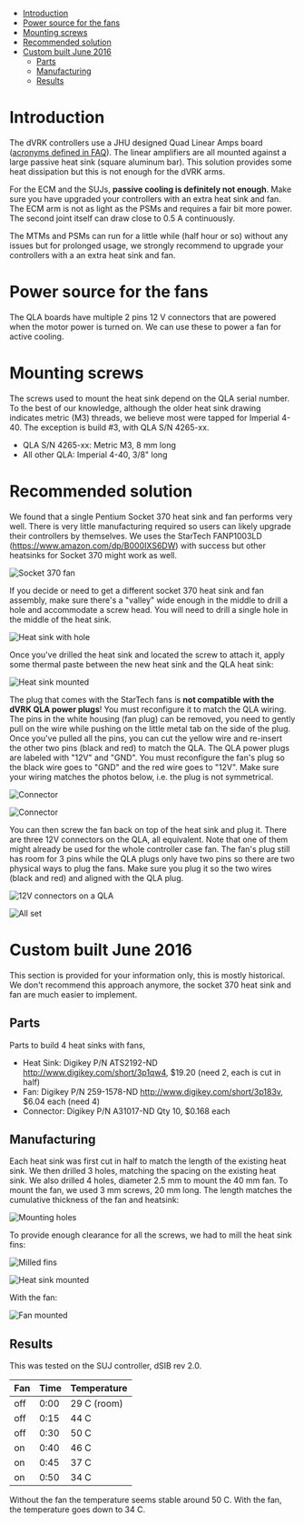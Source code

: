<!--ts-->
   * [Introduction](#introduction)
   * [Power source for the fans](#power-source-for-the-fans)
   * [Mounting screws](#mounting-screws)
   * [Recommended solution](#recommended-solution)
   * [Custom built June 2016](#custom-built-june-2016)
      * [Parts](#parts)
      * [Manufacturing](#manufacturing)
      * [Results](#results) 
<!-- Added by: anton, at:  -->
<!--te-->

# Introduction

The dVRK controllers use a JHU designed Quad Linear Amps board ([acronyms defined in FAQ](/jhu-dvrk/sawIntuitiveResearchKit/wiki/FAQ)).  The linear amplifiers are all mounted against a large passive heat sink (square aluminum bar).  This solution provides some heat dissipation but this is not enough for the dVRK arms.

For the ECM and the SUJs, **passive cooling is definitely not enough**.  Make sure you have upgraded your controllers with an extra heat sink and fan.  The ECM arm is not as light as the PSMs and requires a fair bit more power.  The second joint itself can draw close to 0.5 A continuously.

The MTMs and PSMs can run for a little while (half hour or so) without any issues but for prolonged usage, we strongly recommend to upgrade your controllers with a an extra heat sink and fan.

# Power source for the fans

The QLA boards have multiple 2 pins 12 V connectors that are powered when the motor power is turned on.  We can use these to power a fan for active cooling.

# Mounting screws

The screws used to mount the heat sink depend on the QLA serial number. To the best of our knowledge, although the older heat sink drawing indicates metric (M3) threads, we believe most were tapped for Imperial 4-40. The exception is build #3, with QLA S/N 4265-xx.
 * QLA S/N 4265-xx: Metric M3, 8 mm long
 * All other QLA: Imperial 4-40, 3/8" long

# Recommended solution

We found that a single Pentium Socket 370 heat sink and fan performs very well.  There is very little manufacturing required so users can likely upgrade their controllers by themselves.   We uses the StarTech FANP1003LD (https://www.amazon.com/dp/B000IXS6DW) with success but other heatsinks for Socket 370 might work as well.

![Socket 370 fan](/jhu-dvrk/sawIntuitiveResearchKit/wiki/assets/qla-heat-sink-socket-370/qla-heat-sink-fan.jpg)

If you decide or need to get a different socket 370 heat sink and fan assembly, make sure there's a "valley" wide enough in the middle to drill a hole and accommodate a screw head.  You will need to drill a single hole in the middle of the heat sink.

![Heat sink with hole](/jhu-dvrk/sawIntuitiveResearchKit/wiki/assets/qla-heat-sink-socket-370/qla-heat-sink-hole.jpg)

Once you've drilled the heat sink and located the screw to attach it, apply some thermal paste between the new heat sink and the QLA heat sink:

![Heat sink mounted](/jhu-dvrk/sawIntuitiveResearchKit/wiki/assets/qla-heat-sink-socket-370/qla-heat-sink-mounted.jpg)

The plug that comes with the StarTech fans is **not compatible with the dVRK QLA power plugs**!  You must reconfigure it to match the QLA wiring.  The pins in the white housing (fan plug) can be removed, you need to gently pull on the wire while pushing on the little metal tab on the side of the plug.  Once you've pulled all the pins, you can cut the yellow wire and re-insert the other two pins (black and red) to match the QLA.  The QLA power plugs are labeled with "12V" and "GND".  You must reconfigure the fan's plug so the black wire goes to "GND" and the red wire goes to "12V".  Make sure your wiring matches the photos below, i.e. the plug is not symmetrical.

![Connector](/jhu-dvrk/sawIntuitiveResearchKit/wiki/assets/qla-heat-sink-socket-370/qla-heat-sink-connector-a.jpg)

![Connector](/jhu-dvrk/sawIntuitiveResearchKit/wiki/assets/qla-heat-sink-socket-370/qla-heat-sink-connector-b.jpg)

You can then screw the fan back on top of the heat sink and plug it.  There are three 12V connectors on the QLA, all equivalent.  Note that one of them might already be used for the whole controller case fan.  The fan's plug still has room for 3 pins while the QLA plugs only have two pins so there are two physical ways to plug the fans.   Make sure you plug it so the two wires (black and red) and aligned with the QLA plug.

![12V connectors on a QLA](/jhu-dvrk/sawIntuitiveResearchKit/wiki/assets/qla-heat-sink-socket-370/qla-heat-sink-board-power.jpg)

![All set](/jhu-dvrk/sawIntuitiveResearchKit/wiki/assets/qla-heat-sink-socket-370/qla-heat-sink-mounted.jpg)

# Custom built June 2016 

This section is provided for your information only, this is mostly historical.  We don't recommend this approach anymore, the socket 370 heat sink and fan are much easier to implement.

## Parts

Parts to build 4 heat sinks with fans,
 * Heat Sink: Digikey P/N ATS2192-ND
   http://www.digikey.com/short/3p1qw4, $19.20 (need 2, each is cut in half)
 * Fan: Digikey P/N 259-1578-ND
   http://www.digikey.com/short/3p183v, $6.04 each (need 4)
 * Connector: Digikey P/N A31017-ND
   Qty 10, $0.168 each

## Manufacturing

Each heat sink was first cut in half to match the length of the existing heat sink.  We then drilled 3 holes, matching the spacing on the existing heat sink.  We also drilled 4 holes, diameter 2.5 mm to mount the 40 mm fan.  To mount the fan, we used 3 mm screws, 20 mm long.  The length matches the cumulative thickness of the fan and heatsink:

![Mounting holes](/jhu-dvrk/sawIntuitiveResearchKit/wiki/assets/qla-heat-sink-2006/qla-heat-sink-01.jpg)

To provide enough clearance for all the screws, we had to mill the heat sink fins:

![Milled fins](/jhu-dvrk/sawIntuitiveResearchKit/wiki/assets/qla-heat-sink-2006/qla-heat-sink-02.jpg)

![Heat sink mounted](/jhu-dvrk/sawIntuitiveResearchKit/wiki/assets/qla-heat-sink-2006/qla-heat-sink-03.jpg)

With the fan:

![Fan mounted](/jhu-dvrk/sawIntuitiveResearchKit/wiki/assets/qla-heat-sink-2006/qla-heat-sink-04.jpg)

## Results

This was tested on the SUJ controller, dSIB rev 2.0.

| Fan | Time | Temperature |
|-----|------|-------------|
| off | 0:00 | 29 C (room) |
| off | 0:15 | 44 C        |
| off | 0:30 | 50 C        |
| on  | 0:40 | 46 C        |
| on  | 0:45 | 37 C        |
| on  | 0:50 | 34 C        |

Without the fan the temperature seems stable around 50 C.  With the fan, the temperature goes down to 34 C.
